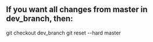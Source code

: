 ## If you want all changes from master in dev_branch, then:

git checkout dev_branch
git reset --hard master
